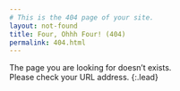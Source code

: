 ```yaml
---
# This is the 404 page of your site.
layout: not-found
title: Four, Ohhh Four! (404)
permalink: 404.html
---
```


The page you are looking for doesn’t exists.<br>
Please check your URL address.
{:.lead}
